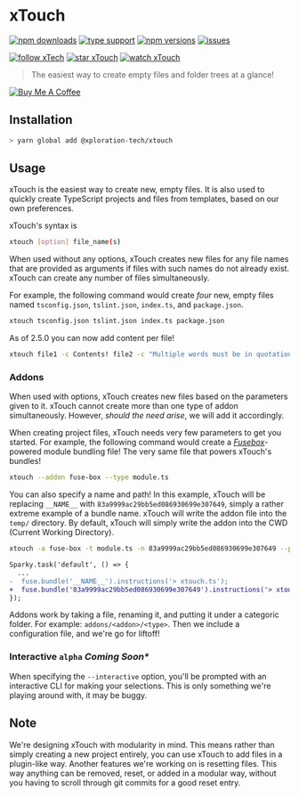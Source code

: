 # xTouch

[![npm downloads](https://img.shields.io/npm/dt/@xploration-tech/xtouch.svg?style=flat-square)](https://www.npmjs.com/package/@xploration-tech/xtouch) [![type support](https://img.shields.io/npm/types/@xploration-tech/xtouch.svg?style=flat-square)](https://www.npmjs.com/package/@xploration-tech/xtouch) [![npm versions](https://img.shields.io/npm/v/@xploration-tech/xtouch.svg?style=flat-square)](<[![](https://img.shields.io/npm/types/@xploration-tech/xtouch.svg?style=flat-square)](https://www.npmjs.com/package/@xploration-tech/xtouch)>) [![issues](https://img.shields.io/github/issues-raw/xploration-technologies/xtouch.svg?style=flat-square)](https://github.com/Xploration-Technologies/xtouch)

[![follow xTech](https://img.shields.io/github/followers/xploration-technologies.svg?label=Follow&style=social)](https://github.com/Xploration-Technologies/xtouch) [![star xTouch](https://img.shields.io/github/stars/xploration-technologies/xtouch.svg?label=Stars&style=social)](https://github.com/Xploration-Technologies/xtouch) [![watch xTouch](https://img.shields.io/github/watchers/Xploration-Technologies/xtouch.svg?label=Watch&style=social)](https://github.com/Xploration-Technologies/xtouch)

> The easiest way to create empty files and folder trees at a glance!

<a href="https://www.buymeacoffee.com/thegrimsilence" target="_blank"><img src="https://www.buymeacoffee.com/assets/img/custom_images/white_img.png" alt="Buy Me A Coffee" style="height: auto !important;width: auto !important;" ></a>

## Installation

```bash
> yarn global add @xploration-tech/xtouch
```

## Usage

xTouch is the easiest way to create new, empty files. It is also used to quickly create TypeScript projects and files from templates, based on our own preferences.

xTouch's syntax is

```bash
xtouch [option] file_name(s)
```

When used without any options, xTouch creates new files for any file names that are provided as arguments if files with such names do not already exist. xTouch can create any number of files simultaneously.

For example, the following command would create _four_ new, empty files named `tsconfig.json`, `tslint.json`, `index.ts`, and `package.json`.

```bash
xtouch tsconfig.json tslint.json index.ts package.json
```

As of 2.5.0 you can now add content per file!

```bash
xtouch file1 -c Contents! file2 -c "Multiple words must be in quotations" file3 -c 'More contents!'
```

### Addons

When used with options, xTouch creates new files based on the parameters given to it. xTouch cannot create more than one type of addon simultaneously. However, _should the need arise_, we will add it accordingly.

When creating project files, xTouch needs very few parameters to get you started. For example, the following command would create a _[Fusebox](https://fuse-box.org)_-powered module bundling file! The very same file that powers xTouch's bundles!

```bash
xtouch --addon fuse-box --type module.ts
```

You can also specify a name and path! In this example, xTouch will be replacing `__NAME__` with `83a9999ac29bb5ed086930699e307649`, simply a rather extreme example of a bundle name. xTouch will write the addon file into the `temp/` directory. By default, xTouch will simply write the addon into the CWD (Current Working Directory).

```bash
xtouch -a fuse-box -t module.ts -n 83a9999ac29bb5ed086930699e307649 --path temp
```

```diff
Sparky.task('default', () => {
  ...
-  fuse.bundle('__NAME__').instructions('> xtouch.ts');
+  fuse.bundle('83a9999ac29bb5ed086930699e307649').instructions('> xtouch.ts');
});
```

Addons work by taking a file, renaming it, and putting it under a categoric folder. For example: `addons/<addon>/<type>`. Then we include a configuration file, and we're go for liftoff!

### Interactive `alpha` _Coming Soon\*_

When specifying the `--interactive` option, you'll be prompted with an interactive CLI for making your selections. This is only something we're playing around with, it may be buggy.

## Note

We're designing xTouch with modularity in mind. This means rather than simply creating a new project entirely, you can use xTouch to add files in a plugin-like way. Another features we're working on is resetting files. This way anything can be removed, reset, or added in a modular way, without you having to scroll through git commits for a good reset entry.
